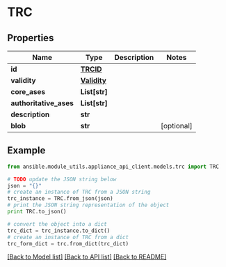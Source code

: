 # TRC


## Properties
Name | Type | Description | Notes
------------ | ------------- | ------------- | -------------
**id** | [**TRCID**](TRCID.md) |  | 
**validity** | [**Validity**](Validity.md) |  | 
**core_ases** | **List[str]** |  | 
**authoritative_ases** | **List[str]** |  | 
**description** | **str** |  | 
**blob** | **str** |  | [optional] 

## Example

```python
from ansible.module_utils.appliance_api_client.models.trc import TRC

# TODO update the JSON string below
json = "{}"
# create an instance of TRC from a JSON string
trc_instance = TRC.from_json(json)
# print the JSON string representation of the object
print TRC.to_json()

# convert the object into a dict
trc_dict = trc_instance.to_dict()
# create an instance of TRC from a dict
trc_form_dict = trc.from_dict(trc_dict)
```
[[Back to Model list]](../README.md#documentation-for-models) [[Back to API list]](../README.md#documentation-for-api-endpoints) [[Back to README]](../README.md)


